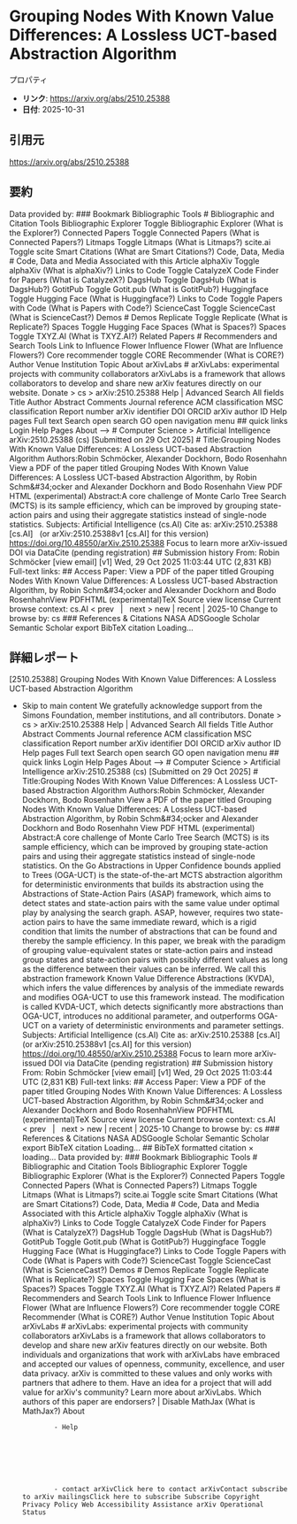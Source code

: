 # Grouping Nodes With Known Value Differences: A Lossless UCT-based Abstraction Algorithm

プロパティ  
- **リンク**: https://arxiv.org/abs/2510.25388  
- **日付**: 2025-10-31  

## 引用元
https://arxiv.org/abs/2510.25388

## 要約
Data provided by: ### Bookmark Bibliographic Tools # Bibliographic and Citation Tools Bibliographic Explorer Toggle Bibliographic Explorer (What is the Explorer?) Connected Papers Toggle Connected Papers (What is Connected Papers?) Litmaps Toggle Litmaps (What is Litmaps?) scite.ai Toggle scite Smart Citations (What are Smart Citations?) Code, Data, Media # Code, Data and Media Associated with this Article alphaXiv Toggle alphaXiv (What is alphaXiv?) Links to Code Toggle CatalyzeX Code Finder for Papers (What is CatalyzeX?) DagsHub Toggle DagsHub (What is DagsHub?) GotitPub Toggle Gotit.pub (What is GotitPub?) Huggingface Toggle Hugging Face (What is Huggingface?) Links to Code Toggle Papers with Code (What is Papers with Code?) ScienceCast Toggle ScienceCast (What is ScienceCast?) Demos # Demos Replicate Toggle Replicate (What is Replicate?) Spaces Toggle Hugging Face Spaces (What is Spaces?) Spaces Toggle TXYZ.AI (What is TXYZ.AI?) Related Papers # Recommenders and Search Tools Link to Influence Flower Influence Flower (What are Influence Flowers?) Core recommender toggle CORE Recommender (What is CORE?) Author Venue Institution Topic About arXivLabs # arXivLabs: experimental projects with community collaborators arXivLabs is a framework that allows collaborators to develop and share new arXiv features directly on our website. Donate &gt; cs &gt; arXiv:2510.25388 Help | Advanced Search All fields Title Author Abstract Comments Journal reference ACM classification MSC classification Report number arXiv identifier DOI ORCID arXiv author ID Help pages Full text Search open search GO open navigation menu ## quick links Login Help Pages About --> # Computer Science > Artificial Intelligence arXiv:2510.25388 (cs) [Submitted on 29 Oct 2025] # Title:Grouping Nodes With Known Value Differences: A Lossless UCT-based Abstraction Algorithm Authors:Robin Schmöcker, Alexander Dockhorn, Bodo Rosenhahn View a PDF of the paper titled Grouping Nodes With Known Value Differences: A Lossless UCT-based Abstraction Algorithm, by Robin Schm\&#34;ocker and Alexander Dockhorn and Bodo Rosenhahn View PDF HTML (experimental) Abstract:A core challenge of Monte Carlo Tree Search (MCTS) is its sample efficiency, which can be improved by grouping state-action pairs and using their aggregate statistics instead of single-node statistics. Subjects: Artificial Intelligence (cs.AI) Cite as: arXiv:2510.25388 [cs.AI] &nbsp; (or arXiv:2510.25388v1 [cs.AI] for this version) &nbsp; https://doi.org/10.48550/arXiv.2510.25388 Focus to learn more arXiv-issued DOI via DataCite (pending registration) ## Submission history From: Robin Schmöcker [view email] [v1] Wed, 29 Oct 2025 11:03:44 UTC (2,831 KB) Full-text links: ## Access Paper: View a PDF of the paper titled Grouping Nodes With Known Value Differences: A Lossless UCT-based Abstraction Algorithm, by Robin Schm\&#34;ocker and Alexander Dockhorn and Bodo RosenhahnView PDFHTML (experimental)TeX Source view license Current browse context: cs.AI &lt;&nbsp;prev &nbsp; | &nbsp; next&nbsp;&gt; new | recent | 2025-10 Change to browse by: cs ### References &amp; Citations NASA ADSGoogle Scholar Semantic Scholar export BibTeX citation Loading...

## 詳細レポート
[2510.25388] Grouping Nodes With Known Value Differences: A Lossless UCT-based Abstraction Algorithm
  
  - Skip to main content We gratefully acknowledge support from the Simons Foundation, member institutions, and all contributors. Donate &gt; cs &gt; arXiv:2510.25388 Help | Advanced Search All fields Title Author Abstract Comments Journal reference ACM classification MSC classification Report number arXiv identifier DOI ORCID arXiv author ID Help pages Full text Search open search GO open navigation menu ## quick links Login Help Pages About --> # Computer Science > Artificial Intelligence arXiv:2510.25388 (cs) [Submitted on 29 Oct 2025] # Title:Grouping Nodes With Known Value Differences: A Lossless UCT-based Abstraction Algorithm Authors:Robin Schmöcker, Alexander Dockhorn, Bodo Rosenhahn View a PDF of the paper titled Grouping Nodes With Known Value Differences: A Lossless UCT-based Abstraction Algorithm, by Robin Schm\&#34;ocker and Alexander Dockhorn and Bodo Rosenhahn View PDF HTML (experimental) Abstract:A core challenge of Monte Carlo Tree Search (MCTS) is its sample efficiency, which can be improved by grouping state-action pairs and using their aggregate statistics instead of single-node statistics. On the Go Abstractions in Upper Confidence bounds applied to Trees (OGA-UCT) is the state-of-the-art MCTS abstraction algorithm for deterministic environments that builds its abstraction using the Abstractions of State-Action Pairs (ASAP) framework, which aims to detect states and state-action pairs with the same value under optimal play by analysing the search graph. ASAP, however, requires two state-action pairs to have the same immediate reward, which is a rigid condition that limits the number of abstractions that can be found and thereby the sample efficiency. In this paper, we break with the paradigm of grouping value-equivalent states or state-action pairs and instead group states and state-action pairs with possibly different values as long as the difference between their values can be inferred. We call this abstraction framework Known Value Difference Abstractions (KVDA), which infers the value differences by analysis of the immediate rewards and modifies OGA-UCT to use this framework instead. The modification is called KVDA-UCT, which detects significantly more abstractions than OGA-UCT, introduces no additional parameter, and outperforms OGA-UCT on a variety of deterministic environments and parameter settings. Subjects: Artificial Intelligence (cs.AI) Cite as: arXiv:2510.25388 [cs.AI] &nbsp; (or arXiv:2510.25388v1 [cs.AI] for this version) &nbsp; https://doi.org/10.48550/arXiv.2510.25388 Focus to learn more arXiv-issued DOI via DataCite (pending registration) ## Submission history From: Robin Schmöcker [view email] [v1] Wed, 29 Oct 2025 11:03:44 UTC (2,831 KB) Full-text links: ## Access Paper: View a PDF of the paper titled Grouping Nodes With Known Value Differences: A Lossless UCT-based Abstraction Algorithm, by Robin Schm\&#34;ocker and Alexander Dockhorn and Bodo RosenhahnView PDFHTML (experimental)TeX Source view license Current browse context: cs.AI &lt;&nbsp;prev &nbsp; | &nbsp; next&nbsp;&gt; new | recent | 2025-10 Change to browse by: cs ### References &amp; Citations NASA ADSGoogle Scholar Semantic Scholar export BibTeX citation Loading... ## BibTeX formatted citation &times; loading... Data provided by: ### Bookmark Bibliographic Tools # Bibliographic and Citation Tools Bibliographic Explorer Toggle Bibliographic Explorer (What is the Explorer?) Connected Papers Toggle Connected Papers (What is Connected Papers?) Litmaps Toggle Litmaps (What is Litmaps?) scite.ai Toggle scite Smart Citations (What are Smart Citations?) Code, Data, Media # Code, Data and Media Associated with this Article alphaXiv Toggle alphaXiv (What is alphaXiv?) Links to Code Toggle CatalyzeX Code Finder for Papers (What is CatalyzeX?) DagsHub Toggle DagsHub (What is DagsHub?) GotitPub Toggle Gotit.pub (What is GotitPub?) Huggingface Toggle Hugging Face (What is Huggingface?) Links to Code Toggle Papers with Code (What is Papers with Code?) ScienceCast Toggle ScienceCast (What is ScienceCast?) Demos # Demos Replicate Toggle Replicate (What is Replicate?) Spaces Toggle Hugging Face Spaces (What is Spaces?) Spaces Toggle TXYZ.AI (What is TXYZ.AI?) Related Papers # Recommenders and Search Tools Link to Influence Flower Influence Flower (What are Influence Flowers?) Core recommender toggle CORE Recommender (What is CORE?) Author Venue Institution Topic About arXivLabs # arXivLabs: experimental projects with community collaborators arXivLabs is a framework that allows collaborators to develop and share new arXiv features directly on our website. Both individuals and organizations that work with arXivLabs have embraced and accepted our values of openness, community, excellence, and user data privacy. arXiv is committed to these values and only works with partners that adhere to them. Have an idea for a project that will add value for arXiv's community? Learn more about arXivLabs. Which authors of this paper are endorsers? | Disable MathJax (What is MathJax?) About

                - Help

              

            
            
              

                - contact arXivClick here to contact arXivContact subscribe to arXiv mailingsClick here to subscribe Subscribe Copyright Privacy Policy Web Accessibility Assistance arXiv Operational Status

